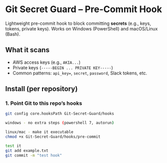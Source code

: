 # Git Secret Guard – Pre-Commit Hook

Lightweight pre-commit hook to block committing **secrets** (e.g., keys, tokens, private keys). Works on Windows (PowerShell) and macOS/Linux (Bash).

## What it scans
- AWS access keys (e.g., `AKIA...`)
- Private keys (`-----BEGIN ... PRIVATE KEY-----`)
- Common patterns: `api_key=`, `secret`, `password`, Slack tokens, etc.

## Install (per repository)

### 1. Point Git to this repo’s hooks
```bash
git config core.hooksPath Git-Secret-Guard/hooks

windows - no extra steps (powershell 7, autorun)

linux/mac - make it executable
chmod +x Git-Secret-Guard/hooks/pre-commit

test it
git add example.txt
git commit -m "test hook"

